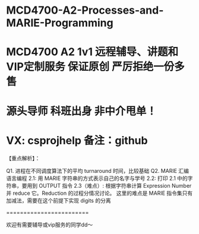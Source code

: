 # MCD4700-A2-Processes-and-MARIE-Programming
# MCD4700 A2 1v1 远程辅导、讲题和VIP定制服务 保证原创 严厉拒绝一份多售
# 源头导师 科班出身 非中介甩单！
# VX: csprojhelp 备注：github

【重点解析】：

Q1. 进程在不同调度算法下的平均 turnaround 时间，比较基础
Q2. MARIE 汇编语言编程
2.1: 用 MARIE 字符串的方式表示自己的名字与学号
2.2: 打印 2.1 中的字符串，要用到 OUTPUT 指令
2.3（难点）: 根据字符串计算 Expression Number 并  reduce 它。Reduction 的过程分情况讨论。 这里的难点是 MARIE 指令集只有加减法，需要在这个前提下实现 digits 的分离

========================

欢迎有需要辅导或vip服务的同学dd～
